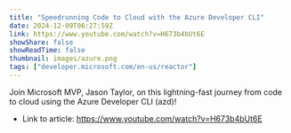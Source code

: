 ```yaml
---
title: "Speedrunning Code to Cloud with the Azure Developer CLI"
date: 2024-12-09T06:27:59Z
link: https://www.youtube.com/watch?v=H673b4bUt6E
showShare: false
showReadTime: false
thumbnail: images/azure.png
tags: ["developer.microsoft.com/en-us/reactor"]
---
```

Join Microsoft MVP, Jason Taylor, on this lightning-fast journey from code to cloud using the Azure Developer CLI (azd)!

- Link to article: https://www.youtube.com/watch?v=H673b4bUt6E